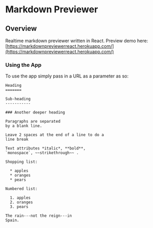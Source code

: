 # Markdown Previewer

## Overview

Realtime markdown previewer written in React. 
Preview demo here: 
[https://markdownpreviewerreact.herokuapp.com/](https://markdownpreviewerreact.herokuapp.com/)

### Using the App

To use the app simply pass in a URL as a parameter as so:
```
Heading
=======

Sub-heading
-----------
 
### Another deeper heading
 
Paragraphs are separated
by a blank line.

Leave 2 spaces at the end of a line to do a  
line break

Text attributes *italic*, **bold**, 
`monospace`, ~~strikethrough~~ .

Shopping list:

  * apples
  * oranges
  * pears

Numbered list:

  1. apples
  2. oranges
  3. pears

The rain---not the reign---in
Spain.
```
